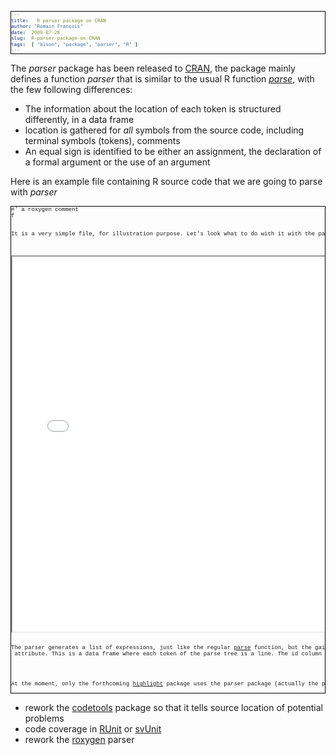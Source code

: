 ```yaml
---
title:   R parser package on CRAN
author: "Romain François"
date:  2009-07-28
slug:  R-parser-package-on-CRAN
tags:  [ "bison", "package", "parser", "R" ]
---
```

<div class="post-content">
<style>
pre{
border: 1px solid black; 
font-family: "Courier New" !important; 
font-size: xx-small !important; 
}
</style>
<p>The <em>parser</em> package has been released to <a href="http://cran.r-project.org/web/packages/parser/index.html">CRAN</a>, the package mainly defines a function <em>parser</em> that is similar to the usual R function <em><a href="http://finzi.psych.upenn.edu/R/library/base/html/parse.html">parse</a></em>, with the few following differences: </p>

<ul>
<li>The information about the location of each token is structured differently, in a data frame</li>
<li>location is gathered for <em>all</em> symbols from the source code, including terminal symbols (tokens), comments</li>
<li>An equal sign is identified to be either an assignment, the declaration of a formal argument or the use of an argument</li>
</ul>
<p>Here is an example file containing R source code that we are going to parse with <em>parser</em></p>

<pre>
#' a roxygen comment
f 

<p>It is a very simple file, for illustration purpose. Let's look what to do with it with the parser package</p>

<iframe src="/public/posts/parser/parser-example.html" width="500" height="600" frameborder="1">
</iframe>

<p>The parser generates a list of expressions, just like the regular <a href="http://finzi.psych.upenn.edu/R/library/base/html/parse.html">parse</a> function, but the gain is the <code>data</code> attribute. This is a data frame where each token of the parse tree is a line. The id column identifies each line, and the parent column identifies the parent of the current line. </p>

<p>At the moment, only the forthcoming <a href="http://r-forge.r-project.org/projects/highlight/">highlight</a> package uses the parser package (actually the parser package has been factored out of highlight), but some anticipated uses of the package include:
</p></pre>
<ul>
<li>rework the <a href="http://cran.r-project.org/web/packages/codetools/index.html">codetools</a> package so that it tells source location of potential problems</li>
<li>code coverage in <a href="http://cran.r-project.org/web/packages/RUnit/index.html">RUnit</a> or <a href="http://cran.r-project.org/web/packages/svUnit/index.html">svUnit</a>
</li>
<li>rework the <a href="http://roxygen.org/">roxygen</a> parser</li> 
</ul>
</div>
